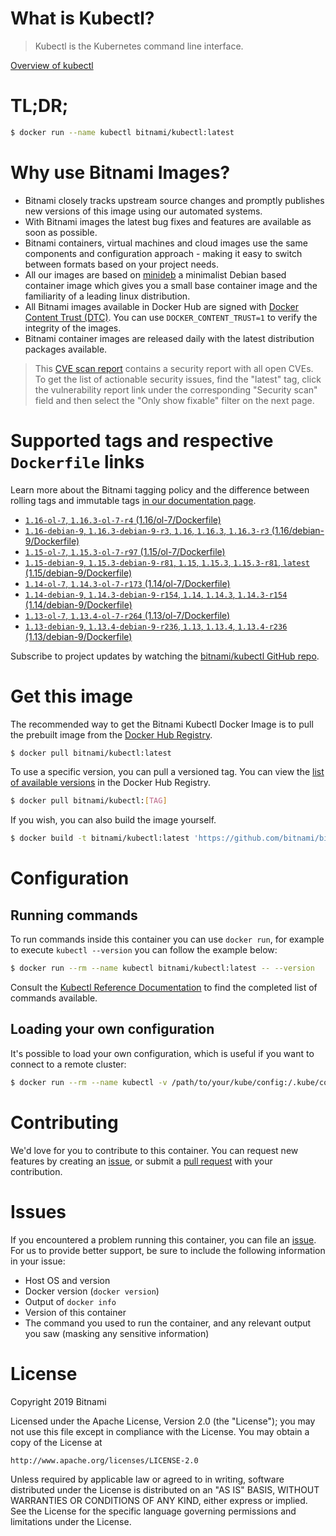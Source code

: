 
# What is Kubectl?

> Kubectl is the Kubernetes command line interface.

[Overview of kubectl](https://kubernetes.io/docs/reference/kubectl/overview/)

# TL;DR;

```bash
$ docker run --name kubectl bitnami/kubectl:latest
```

# Why use Bitnami Images?

* Bitnami closely tracks upstream source changes and promptly publishes new versions of this image using our automated systems.
* With Bitnami images the latest bug fixes and features are available as soon as possible.
* Bitnami containers, virtual machines and cloud images use the same components and configuration approach - making it easy to switch between formats based on your project needs.
* All our images are based on [minideb](https://github.com/bitnami/minideb) a minimalist Debian based container image which gives you a small base container image and the familiarity of a leading linux distribution.
* All Bitnami images available in Docker Hub are signed with [Docker Content Trust (DTC)](https://docs.docker.com/engine/security/trust/content_trust/). You can use `DOCKER_CONTENT_TRUST=1` to verify the integrity of the images.
* Bitnami container images are released daily with the latest distribution packages available.


> This [CVE scan report](https://quay.io/repository/bitnami/kubectl?tab=tags) contains a security report with all open CVEs. To get the list of actionable security issues, find the "latest" tag, click the vulnerability report link under the corresponding "Security scan" field and then select the "Only show fixable" filter on the next page.

# Supported tags and respective `Dockerfile` links

Learn more about the Bitnami tagging policy and the difference between rolling tags and immutable tags [in our documentation page](https://docs.bitnami.com/containers/how-to/understand-rolling-tags-containers/).


* [`1.16-ol-7`, `1.16.3-ol-7-r4` (1.16/ol-7/Dockerfile)](https://github.com/bitnami/bitnami-docker-kubectl/blob/1.16.3-ol-7-r4/1.16/ol-7/Dockerfile)
* [`1.16-debian-9`, `1.16.3-debian-9-r3`, `1.16`, `1.16.3`, `1.16.3-r3` (1.16/debian-9/Dockerfile)](https://github.com/bitnami/bitnami-docker-kubectl/blob/1.16.3-debian-9-r3/1.16/debian-9/Dockerfile)
* [`1.15-ol-7`, `1.15.3-ol-7-r97` (1.15/ol-7/Dockerfile)](https://github.com/bitnami/bitnami-docker-kubectl/blob/1.15.3-ol-7-r97/1.15/ol-7/Dockerfile)
* [`1.15-debian-9`, `1.15.3-debian-9-r81`, `1.15`, `1.15.3`, `1.15.3-r81`, `latest` (1.15/debian-9/Dockerfile)](https://github.com/bitnami/bitnami-docker-kubectl/blob/1.15.3-debian-9-r81/1.15/debian-9/Dockerfile)
* [`1.14-ol-7`, `1.14.3-ol-7-r173` (1.14/ol-7/Dockerfile)](https://github.com/bitnami/bitnami-docker-kubectl/blob/1.14.3-ol-7-r173/1.14/ol-7/Dockerfile)
* [`1.14-debian-9`, `1.14.3-debian-9-r154`, `1.14`, `1.14.3`, `1.14.3-r154` (1.14/debian-9/Dockerfile)](https://github.com/bitnami/bitnami-docker-kubectl/blob/1.14.3-debian-9-r154/1.14/debian-9/Dockerfile)
* [`1.13-ol-7`, `1.13.4-ol-7-r264` (1.13/ol-7/Dockerfile)](https://github.com/bitnami/bitnami-docker-kubectl/blob/1.13.4-ol-7-r264/1.13/ol-7/Dockerfile)
* [`1.13-debian-9`, `1.13.4-debian-9-r236`, `1.13`, `1.13.4`, `1.13.4-r236` (1.13/debian-9/Dockerfile)](https://github.com/bitnami/bitnami-docker-kubectl/blob/1.13.4-debian-9-r236/1.13/debian-9/Dockerfile)

Subscribe to project updates by watching the [bitnami/kubectl GitHub repo](https://github.com/bitnami/bitnami-docker-kubectl).

# Get this image

The recommended way to get the Bitnami Kubectl Docker Image is to pull the prebuilt image from the [Docker Hub Registry](https://hub.docker.com/r/bitnami/kubectl).

```bash
$ docker pull bitnami/kubectl:latest
```

To use a specific version, you can pull a versioned tag. You can view the [list of available versions](https://hub.docker.com/r/bitnami/kubectl/tags/) in the Docker Hub Registry.

```bash
$ docker pull bitnami/kubectl:[TAG]
```

If you wish, you can also build the image yourself.

```bash
$ docker build -t bitnami/kubectl:latest 'https://github.com/bitnami/bitnami-docker-kubectl.git#master:1.15/debian-9'
```

# Configuration

## Running commands

To run commands inside this container you can use `docker run`, for example to execute `kubectl --version` you can follow the example below:

```bash
$ docker run --rm --name kubectl bitnami/kubectl:latest -- --version
```

Consult the [Kubectl Reference Documentation](https://kubernetes.io/docs/reference/generated/kubectl/kubectl-commands) to find the completed list of commands available.

## Loading your own configuration

It's possible to load your own configuration, which is useful if you want to connect to a remote cluster:

```bash
$ docker run --rm --name kubectl -v /path/to/your/kube/config:/.kube/config bitnami/kubectl:latest
```

# Contributing

We'd love for you to contribute to this container. You can request new features by creating an [issue](https://github.com/bitnami/bitnami-docker-kubectl/issues), or submit a [pull request](https://github.com/bitnami/bitnami-docker-kubectl/pulls) with your contribution.

# Issues

If you encountered a problem running this container, you can file an [issue](https://github.com/bitnami/bitnami-docker-kubectl/issues). For us to provide better support, be sure to include the following information in your issue:

- Host OS and version
- Docker version (`docker version`)
- Output of `docker info`
- Version of this container
- The command you used to run the container, and any relevant output you saw (masking any sensitive information)

# License

Copyright 2019 Bitnami

Licensed under the Apache License, Version 2.0 (the "License");
you may not use this file except in compliance with the License.
You may obtain a copy of the License at

    http://www.apache.org/licenses/LICENSE-2.0

Unless required by applicable law or agreed to in writing, software
distributed under the License is distributed on an "AS IS" BASIS,
WITHOUT WARRANTIES OR CONDITIONS OF ANY KIND, either express or implied.
See the License for the specific language governing permissions and
limitations under the License.

